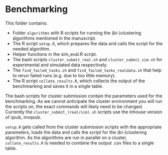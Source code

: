 
# Benchmarking

This folder contains:

- Folder `algorithms` with R scripts for running the (bi-)clustering algorithms mentioned in the manuscript.
- The R script `setup.R`, which prepares the data and calls the script for the needed algorithm.
- Helper functions in the sim_eval.R script.
- The bash scripts `cluster_submit_real.sh` and `cluster_submit_sim.sh` for experimental and simulated data respectively.
- The `find_failed_tasks.sh` and `find_failed_tasks_realdata.sh` that help to rerun failed runs (e.g. due to too little memory).
- The R script `collate_results.R`, which collects the output of the benchmarking and saves it in a single table.

The bash scripts for cluster submission contain the parameters used for the benchmarking.
As we cannot anticipate the cluster environment you will run the scripts on, the exact commands will likely need to be changed. 
Currently the `cluster_submit_(real/sim).sh` scripts use the inhouse version of qsub, mxqsub.

`setup.R` gets called from the cluster submission scripts with the appropriate parameters, loads the data and calls the script for the (bi-)clustering algorithm.
As the algorithms are run in parallel on a cluster, `collate_results.R` is needed to combine the output .csv files to a single table.

